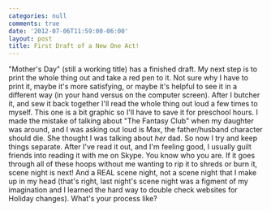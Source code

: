 ```yaml
---
categories: null
comments: true
date: '2012-07-06T11:59:00-06:00'
layout: post
title: First Draft of a New One Act!
---
```


"Mother's Day" (still a working title) has a finished draft. My next step is to print the whole thing out and take a red pen to it. Not sure why I have to print it, maybe it's more satisfying, or maybe it's helpful to see it in a different way (in your hand versus on the computer screen). After I butcher it, and sew it back together I'll read the whole thing out loud a few times to myself. This one is a bit graphic so I'll have to save it for preschool hours. I made the mistake of talking about "The Fantasy Club" when my daughter was around, and I was asking out loud is Max, the father/husband character should die. She thought I was talking about *her* dad. So now I try and keep things separate. After I've read it out, and I'm feeling good, I usually guilt friends into reading it with me on Skype. You know who you are. If it goes through all of these hoops without me wanting to rip it to shreds or burn it, scene night is next! And a REAL scene night, not a scene night that I make up in my head (that's right, last night's scene night was a figment of my imagination and I learned the hard way to double check websites for Holiday changes). What's your process like?